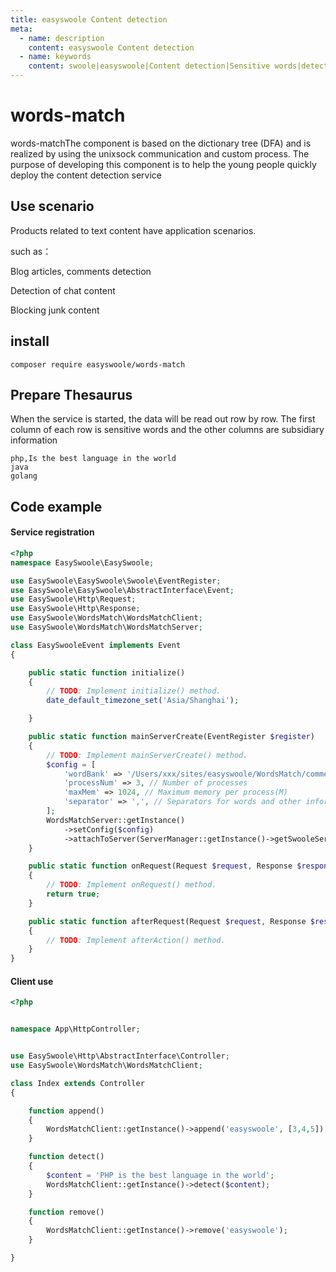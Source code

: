 ```yaml
---
title: easyswoole Content detection
meta:
  - name: description
    content: easyswoole Content detection
  - name: keywords
    content: swoole|easyswoole|Content detection|Sensitive words|detect
---
```


# words-match

words-matchThe component is based on the dictionary tree (DFA) and is realized by using the unixsock communication and custom process. The purpose of developing this component is to help the young people quickly deploy the content detection service

## Use scenario

Products related to text content have application scenarios.

such as：

Blog articles, comments detection

Detection of chat content

Blocking junk content

## install

```
composer require easyswoole/words-match
```

## Prepare Thesaurus

When the service is started, the data will be read out row by row. The first column of each row is sensitive words and the other columns are subsidiary information

```
php,Is the best language in the world
java
golang
```

## Code example

#### Service registration
```php
<?php
namespace EasySwoole\EasySwoole;

use EasySwoole\EasySwoole\Swoole\EventRegister;
use EasySwoole\EasySwoole\AbstractInterface\Event;
use EasySwoole\Http\Request;
use EasySwoole\Http\Response;
use EasySwoole\WordsMatch\WordsMatchClient;
use EasySwoole\WordsMatch\WordsMatchServer;

class EasySwooleEvent implements Event
{

    public static function initialize()
    {
        // TODO: Implement initialize() method.
        date_default_timezone_set('Asia/Shanghai');

    }

    public static function mainServerCreate(EventRegister $register)
    {
        // TODO: Implement mainServerCreate() method.
        $config = [
            'wordBank' => '/Users/xxx/sites/easyswoole/WordsMatch/comment.txt', // Thesaurus address
            'processNum' => 3, // Number of processes
            'maxMem' => 1024, // Maximum memory per process(M)
            'separator' => ',', // Separators for words and other information
        ];
        WordsMatchServer::getInstance()
            ->setConfig($config)
            ->attachToServer(ServerManager::getInstance()->getSwooleServer());
    }

    public static function onRequest(Request $request, Response $response): bool
    {
        // TODO: Implement onRequest() method.
        return true;
    }

    public static function afterRequest(Request $request, Response $response): void
    {
        // TODO: Implement afterAction() method.
    }
}
```

#### Client use

````php
<?php


namespace App\HttpController;


use EasySwoole\Http\AbstractInterface\Controller;
use EasySwoole\WordsMatch\WordsMatchClient;

class Index extends Controller
{

    function append()
    {
        WordsMatchClient::getInstance()->append('easyswoole', [3,4,5]);
    }

    function detect()
    {
        $content = 'PHP is the best language in the world';
        WordsMatchClient::getInstance()->detect($content);
    }

    function remove()
    {
        WordsMatchClient::getInstance()->remove('easyswoole');
    }

}
````